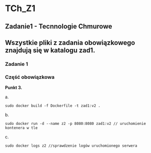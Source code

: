# TCh_Z1
## Zadanie1 - Tecnnologie Chmurowe

## Wszystkie pliki z zadania obowiązkowego znajdują się w katalogu zad1.

### Zadanie 1
### Część obowiązkowa

**Punkt 3.**

a. 
```
sudo docker build -f Dockerfile -t zad1:v2 . 
```
b. 
```
sudo docker run -d --name z2 -p 8080:8080 zad1:v2 // uruchomienie kontenera w tle
```
c. 
```
sudo docker logs z2 //sprawdzenie logów uruchomionego serwera
```

